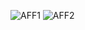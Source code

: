 ![AFF1](https://github.com/user-attachments/assets/c47f7291-6c73-44cf-9737-e6ccefa1ab12)
![AFF2](https://github.com/user-attachments/assets/79e1e540-7518-4737-a53e-d5e1a4707da3)
